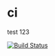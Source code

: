 # ci
test 123

[![Build Status](http://35.234.111.37:8080/buildStatus/icon?job=test_ci)](http://35.234.111.37:8080/job/test_ci)
